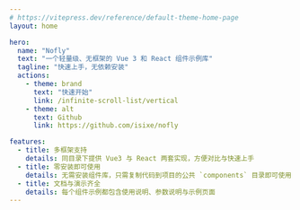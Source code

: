 ```yaml
---
# https://vitepress.dev/reference/default-theme-home-page
layout: home

hero:
  name: "Nofly"
  text: "一个轻量级、无框架的 Vue 3 和 React 组件示例库"
  tagline: "快速上手，无依赖安装"
  actions:
    - theme: brand
      text: "快速开始"
      link: /infinite-scroll-list/vertical
    - theme: alt
      text: Github
      link: https://github.com/isixe/nofly

features:
  - title: 多框架支持
    details: 同目录下提供 Vue3 与 React 两套实现，方便对比与快速上手
  - title: 零安装即可使用
    details: 无需安装组件库，只需复制代码到项目的公共 `components` 目录即可使用
  - title: 文档与演示齐全
    details: 每个组件示例都包含使用说明、参数说明与示例页面
---
```


